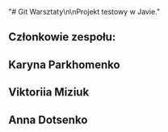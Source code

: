 "# Git Warsztaty\n\nProjekt testowy w Javie." 
## Członkowie zespołu:
## Karyna Parkhomenko
## Viktoriia Miziuk
## Anna Dotsenko